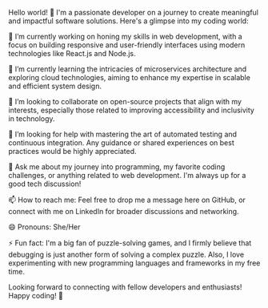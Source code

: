 Hello world! 👋
I'm a passionate developer on a journey to create meaningful and impactful software solutions. Here's a glimpse into my coding world:

🔭 I’m currently working on honing my skills in web development, with a focus on building responsive and user-friendly interfaces using modern technologies like React.js and Node.js.

🌱 I’m currently learning the intricacies of microservices architecture and exploring cloud technologies, aiming to enhance my expertise in scalable and efficient system design.

👯 I’m looking to collaborate on open-source projects that align with my interests, especially those related to improving accessibility and inclusivity in technology.

🤔 I’m looking for help with mastering the art of automated testing and continuous integration. Any guidance or shared experiences on best practices would be highly appreciated.

💬 Ask me about my journey into programming, my favorite coding challenges, or anything related to web development. I'm always up for a good tech discussion!

📫 How to reach me: Feel free to drop me a message here on GitHub, or connect with me on LinkedIn for broader discussions and networking.

😄 Pronouns: She/Her

⚡ Fun fact: I'm a big fan of puzzle-solving games, and I firmly believe that debugging is just another form of solving a complex puzzle. Also, I love experimenting with new programming languages and frameworks in my free time.

Looking forward to connecting with fellow developers and enthusiasts! Happy coding! 🚀
